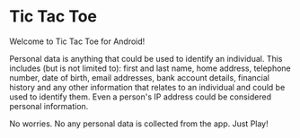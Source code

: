 # Tic Tac Toe

Welcome to Tic Tac Toe for Android!

Personal data is anything that could be used to identify an individual. This includes (but is not limited to): first and last name, home address, telephone number, date of birth, email addresses, bank account details, financial history and any other information that relates to an individual and could be used to identify them. Even a person's IP address could be considered personal information.

No worries. No any personal data is collected from the app. Just Play!
